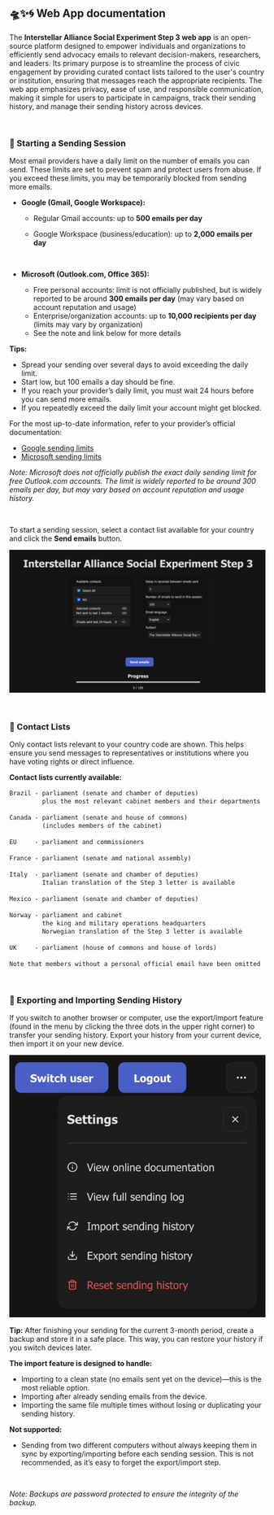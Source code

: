 ## 🛸✨🌀 Web App documentation

The **Interstellar Alliance Social Experiment Step 3 web app** is an open-source platform designed to empower individuals and organizations to efficiently send advocacy emails to relevant decision-makers, researchers, and leaders. Its primary purpose is to streamline the process of civic engagement by providing curated contact lists tailored to the user's country or institution, ensuring that messages reach the appropriate recipients. The web app emphasizes privacy, ease of use, and responsible communication, making it simple for users to participate in campaigns, track their sending history, and manage their sending history across devices.

<br/>

### 📧 Starting a Sending Session

Most email providers have a daily limit on the number of emails you can send. These limits are set to prevent spam and protect users from abuse. If you exceed these limits, you may be temporarily blocked from sending more emails.

- **Google (Gmail, Google Workspace):**
  - Regular Gmail accounts: up to **500 emails per day**
  - Google Workspace (business/education): up to **2,000 emails per day**

    <br/>

- **Microsoft (Outlook.com, Office 365):**
  - Free personal accounts: limit is not officially published, but is widely reported to be around **300 emails per day** (may vary based on account reputation and usage)
  - Enterprise/organization accounts: up to **10,000 recipients per day** (limits may vary by organization)
  - See the note and link below for more details

**Tips:**

- Spread your sending over several days to avoid exceeding the daily limit.
- Start low, but 100 emails a day should be fine.
- If you reach your provider’s daily limit, you must wait 24 hours before you can send more emails.
- If you repeatedly exceed the daily limit your account might get blocked.

For the most up-to-date information, refer to your provider’s official documentation:

- [Google sending limits](https://support.google.com/mail/answer/22839?hl=en)
- [Microsoft sending limits](https://support.microsoft.com/en-us/office/sending-limits-in-outlook-com-279ee200-594c-40f0-9ec8-bb6af7735c2e)

_Note: Microsoft does not officially publish the exact daily sending limit for free Outlook.com accounts. The limit is widely reported to be around 300 emails per day, but may vary based on account reputation and usage history._

<br/>

To start a sending session, select a contact list available for your country and click the **Send emails** button.

![Screenshot: Send Email Page](./img/send-email-page.png)

<br/>

### 📒 Contact Lists

Only contact lists relevant to your country code are shown. This helps ensure you send messages to representatives or institutions where you have voting rights or direct influence.

**Contact lists currently available:**

```
Brazil - parliament (senate and chamber of deputies)
         plus the most relevant cabinet members and their departments

Canada - parliament (senate and house of commons)
         (includes members of the cabinet)

EU     - parliament and commissioners

France - parliament (senate amd national assembly)

Italy  - parliament (senate and chamber of deputies)
         Italian translation of the Step 3 letter is available

Mexico - parliament (senate and chamber of deputies)

Norway - parliament and cabinet
         the king and military operations headquarters
         Norwegian translation of the Step 3 letter is available

UK     - parliament (house of commons and house of lords)

Note that members without a personal official email have been omitted
```

<br/>

### 🔄 Exporting and Importing Sending History

If you switch to another browser or computer, use the export/import feature (found in the menu by clicking the three dots in the upper right corner) to transfer your sending history. Export your history from your current device, then import it on your new device.

![Screenshot: Settings Menu](./img/settings-menu.png)

**Tip:** After finishing your sending for the current 3-month period, create a backup and store it in a safe place. This way, you can restore your history if you switch devices later.

**The import feature is designed to handle:**

- Importing to a clean state (no emails sent yet on the device)—this is the most reliable option.
- Importing after already sending emails from the device.
- Importing the same file multiple times without losing or duplicating your sending history.

**Not supported:**

- Sending from two different computers without always keeping them in sync by exporting/importing before each sending session. This is not recommended, as it’s easy to forget the export/import step.

<br/>

_Note: Backups are password protected to ensure the integrity of the backup._
